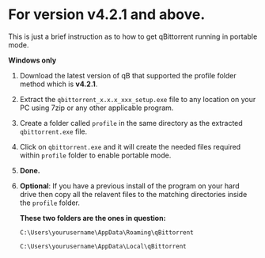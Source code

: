 # For version v4.2.1 and above.

This is just a brief instruction as to how to get qBittorrent running in portable mode.

**Windows only**
1. Download the latest version of qB that supported the profile folder method which is **v4.2.1**.
2. Extract the `qbittorrent_x.x.x_xxx_setup.exe` file to any location on your PC using 7zip or any other applicable program.
3. Create a folder called `profile` in the same directory as the extracted `qbittorrent.exe` file.
4. Click on `qbittorrent.exe` and it will create the needed files required within `profile` folder to enable portable mode.
5. **Done.**
6. **Optional**: If you have a previous install of the program on your hard drive then copy all the relavent files to the matching directories inside the `profile` folder.

    **These two folders are the ones in question:**

    `C:\Users\yourusername\AppData\Roaming\qBittorrent`

    `C:\Users\yourusername\AppData\Local\qBittorrent`